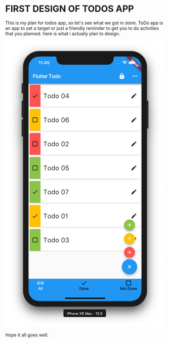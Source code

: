 # FIRST DESIGN OF TODOS APP

This is my plan for todos app, so let's see what we got in store. ToDo app is an app to set a target or just a friendly reminder to get you to do activities that you planned. here is what i actually plan to design.

![listtodo](listtodo.png)

Hope it all goes well.
